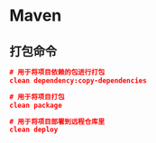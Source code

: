 # Maven

## 打包命令

```json
# 用于将项目依赖的包进行打包
clean dependency:copy-dependencies

# 用于将项目打包
clean package

# 用于将项目部署到远程仓库里
clean deploy
```



